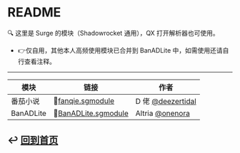 # README

:mag: 这里是 Surge 的模块（Shadowrocket 通用），QX 打开解析器也可使用。

- :point_right:仅自用，其他本人高频使用模块已合并到 BanADLite 中，如需使用还请自行查看注释。

---

| 模块      | 链接                                                                                                     | 作者                                                |
| --------- | -------------------------------------------------------------------------------------------------------- | --------------------------------------------------- |
| 番茄小说  | 🔗[fanqie.sgmodule](https://raw.githubusercontent.com/onenora/Saber/main/Moudle/fanqie.sgmodule) | D 佬 [@deezertidal](https://github.com/deezertidal) |
| BanADLite | 🔗[BanADLite.sgmodule](https://github.com/onenora/Saber)                                         | Altria [@onenora](https://github.com/onenora)   |

## :leftwards_arrow_with_hook: [回到首页](https://github.com/onenora/Saber)